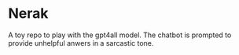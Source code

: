 # Nerak

A toy repo to play with the gpt4all model. The chatbot is prompted to provide unhelpful anwers in a sarcastic tone.
